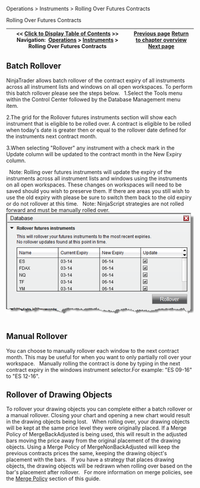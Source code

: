 ﻿
Operations \> Instruments \> Rolling Over Futures Contracts

Rolling Over Futures Contracts

| \<\< [Click to Display Table of Contents](rolling_over_a_futures_contrac.md) \>\> **Navigation:**     [Operations](operations.md) \> [Instruments](instruments.md) \> Rolling Over Futures Contracts | [Previous page](editing_instruments.md) [Return to chapter overview](instruments.md) [Next page](adding_splits_and_dividends.md) |
| --- | --- |
## Batch Rollover
NinjaTrader allows batch rollover of the contract expiry of all instruments across all instrument lists and windows on all open workspaces. To perform this batch rollover please see the steps below.
 
1\.Select the Tools menu within the Control Center followed by the Database Management menu item.

2\.The grid for the Rollover futures instruments section will show each instrument that is eligible to be rolled over. A contract is eligible to be rolled when today's date is greater then or equal to the rollover date defined for the instruments next contract month.

3\.When selecting "Rollover" any instrument with a check mark in the Update column will be updated to the contract month in the New Expiry column. 

 
Note: Rolling over futures instruments will update the expiry of the instruments across all instrument lists and windows using the instruments on all open workspaces. These changes on workspaces will need to be saved should you wish to preserve them. If there are areas you still wish to use the old expiry with please be sure to switch them back to the old expiry or do not rollover at this time. 
 
Note: NinjaScript strategies are not rolled forward and must be manually rolled over. 
 
![Instruments_AutomaticRollOver](instruments_automaticrollover.png)
 
## Manual Rollover
You can choose to manually rollover each window to the next contract month. This may be useful for when you want to only partially roll over your workspace.
 
Manually rolling the contract is done by typing in the next contract expiry in the windows instrument selector.For example: "ES 09\-16" to "ES 12\-16".
 
## Rollover of Drawing Objects
To rollover your drawing objects you can complete either a batch rollover or a manual rollover. Closing your chart and opening a new chart would result in the drawing objects being lost.
 
When rolling over, your drawing objects will be kept at the same price level they were originally placed. If a Merge Policy of MergeBackAdjusted is being used, this will result in the adjusted bars moving the price away from the original placement of the drawing objects. Using a Merge Policy of MergeNonBackAdjusted will keep the previous contracts prices the same, keeping the drawing object's placement with the bars. 
 
If you have a strategy that places drawing objects, the drawing objects will be redrawn when rolling over based on the bar's placement after rollover.
 
For more information on merge policies, see the [Merge Policy](merge_policy.md) section of this guide.
